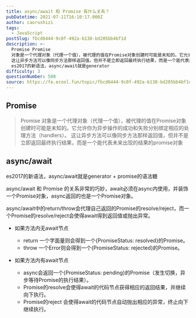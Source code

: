 ```yaml
---
title: async/await 和 Promise 有什么关系？
pubDatetime: 2021-07-11T16:10:17.000Z
author: caorushizi
tags:
  - JavaScript
postSlug: fbcd6444-9c0f-492a-b138-bd205bb4bf1d
description: >-
  Promise Promise
  对象是一个代理对象（代理一个值），被代理的值在Promise对象创建时可能是未知的。它允许你为异步操作的成功和失败分别绑定相应的处理方法（handlers）。
  这让异步方法可以像同步方法那样返回值，但并不是立即返回最终执行结果，而是一个能代表未来出现的结果的promise对象 async/await
  es2017的新语法，async/await就是generator
difficulty: 3
questionNumber: 500
source: https://fe.ecool.fun/topic/fbcd6444-9c0f-492a-b138-bd205bb4bf1d
---
```


## Promise

> Promise 对象是一个代理对象（代理一个值），被代理的值在Promise对象创建时可能是未知的。它允许你为异步操作的成功和失败分别绑定相应的处理方法（handlers）。 这让异步方法可以像同步方法那样返回值，但并不是立即返回最终执行结果，而是一个能代表未来出现的结果的promise对象

## async/await

es2017的新语法，async/await就是generator + promise的语法糖

async/await 和 Promise 的关系非常的巧妙，await必须在async内使用，并装饰一个Promise对象，async返回的也是一个Promise对象。

async/await中的return/throw会代理自己返回的Promise的resolve/reject，而一个Promise的resolve/reject会使得await得到返回值或抛出异常。

- 如果方法内无await节点

  - return 一个字面量则会得到一个{PromiseStatus: resolved}的Promise。
  - throw 一个Error则会得到一个{PromiseStatus: rejected}的Promise。

- 如果方法内有await节点
  - async会返回一个{PromiseStatus: pending}的Promise（发生切换，异步等待Promise的执行结果）。
  - Promise的resolve会使得await的代码节点获得相应的返回结果，并继续向下执行。
  - Promise的reject 会使得await的代码节点自动抛出相应的异常，终止向下继续执行。

